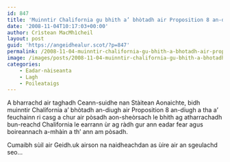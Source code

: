 ```yaml
---
id: 847
title: 'Muinntir Chalifornia gu bhith a’ bhòtadh air Proposition 8 an-diugh'
date: '2008-11-04T10:17:03+00:00'
author: Crìstean MacMhìcheil
layout: post
guid: 'https://angeidhealur.scot/?p=847'
permalink: /2008-11-04-muinntir-chalifornia-gu-bhith-a-bhotadh-air-proposition-8-an-diugh/
image: /images/posts/2008-11-04-muinntir-chalifornia-gu-bhith-a-bhotadh-air-proposition-8-an-diugh.webp
categories:
    - Eadar-nàiseanta
    - Lagh
    - Poileataigs
---
```


A bharrachd air taghadh Ceann-suidhe nan Stàitean Aonaichte, bidh muinntir Chalifornia a’ bhòtadh an-diugh air Proposition 8 an-diugh a tha a’ feuchainn ri casg a chur air pòsadh aon-sheòrsach le bhith ag atharrachadh bun-reachd Chalifornia le earrann ùr ag ràdh gur ann eadar fear agus boireannach a-mhàin a th’ ann am pòsadh.

Cumaibh sùil air Geidh.uk airson na naidheachdan as ùire air an sgeulachd seo…
